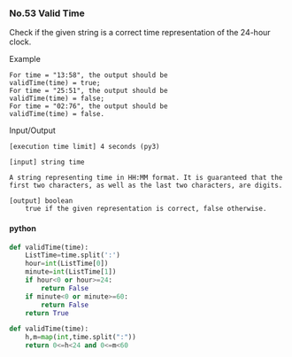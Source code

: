 ### No.53 Valid Time
Check if the given string is a correct time representation of the 24-hour clock.

Example

    For time = "13:58", the output should be
    validTime(time) = true;
    For time = "25:51", the output should be
    validTime(time) = false;
    For time = "02:76", the output should be
    validTime(time) = false.

Input/Output

    [execution time limit] 4 seconds (py3)

    [input] string time

    A string representing time in HH:MM format. It is guaranteed that the first two characters, as well as the last two characters, are digits.

    [output] boolean
        true if the given representation is correct, false otherwise.
#### python
```python
def validTime(time):
    ListTime=time.split(':')
    hour=int(ListTime[0])
    minute=int(ListTime[1])
    if hour<0 or hour>=24:
        return False
    if minute<0 or minute>=60:
        return False
    return True
```
```python
def validTime(time):
    h,m=map(int,time.split(":"))
    return 0<=h<24 and 0<=m<60
```